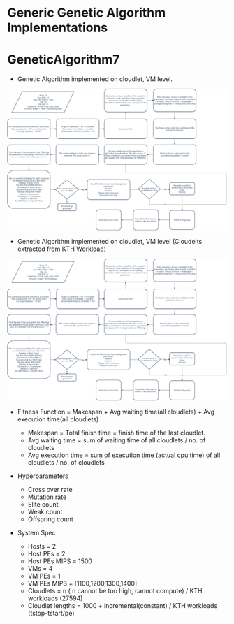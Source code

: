# Generic Genetic Algorithm Implementations

# GeneticAlgorithm7

* Genetic Algorithm implemented on cloudlet, VM level.

![alt text](https://github.com/abhijithremesh/SchedulingHeuristics/blob/main/images/ga-cloudlet-arbitrary.png)

* Genetic Algorithm implemented on cloudlet, VM level (Cloudelts extracted from KTH Workload)

![alt text](https://github.com/abhijithremesh/SchedulingHeuristics/blob/main/images/ga-cloudlet-KTHworkload.png)

* Fitness Function = Makespan + Avg waiting time(all cloudlets) + Avg execution time(all cloudlets)
   *  Makespan = Total finish time = finish time of the last cloudlet.
   *  Avg waiting time = sum of waiting time of all cloudlets / no. of cloudlets
   *  Avg execution time = sum of execution time (actual cpu time) of all cloudlets / no. of cloudlets

* Hyperparameters
   * Cross over rate
   * Mutation rate
   * Elite count
   * Weak count
   * Offspring count

* System Spec
   * Hosts = 2
   * Host PEs = 2
   * Host PEs MIPS = 1500
   * VMs = 4
   * VM PEs = 1
   * VM PEs MIPS = [1100,1200,1300,1400]
   * Cloudlets = n ( n cannot be too high, cannot compute) / KTH workloads (27594)
   * Cloudlet lengths = 1000 + incremental(constant)  / KTH workloads (tstop-tstart/pe) 







